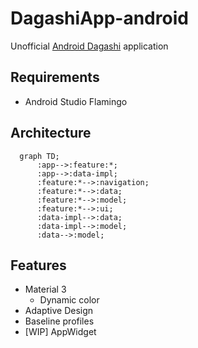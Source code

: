 # DagashiApp-android

Unofficial [Android Dagashi](https://androiddagashi.github.io/) application

## Requirements
- Android Studio Flamingo


## Architecture

```mermaid
  graph TD;
      :app-->:feature:*;
      :app-->:data-impl;
      :feature:*-->:navigation;
      :feature:*-->:data;
      :feature:*-->:model;
      :feature:*-->:ui;
      :data-impl-->:data;
      :data-impl-->:model;
      :data-->:model;
```

## Features

- Material 3
  - Dynamic color
- Adaptive Design
- Baseline profiles
- [WIP] AppWidget
